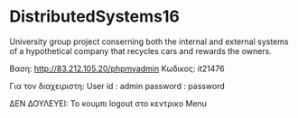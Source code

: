 # DistributedSystems16
University group project conserning both the internal and external systems of a hypothetical company that recycles cars and rewards the owners.


Βαση: http://83.212.105.20/phpmyadmin
Κωδικος: it21476

Για τον διαχειριστη:
User id : admin
password : password


ΔΕΝ ΔΟΥΛΕΥΕΙ:
Το κουμπι logout στο κεντρικο Menu
